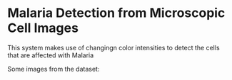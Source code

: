 # Malaria Detection from Microscopic Cell Images
This system makes use of changingn color intensities to detect the cells that are affected with Malaria

Some images from the dataset:
